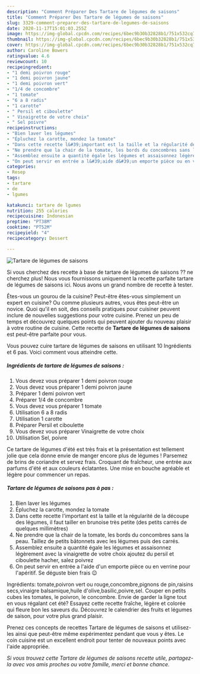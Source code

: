 ```yaml
---
description: "Comment Préparer Des Tartare de légumes de saisons"
title: "Comment Préparer Des Tartare de légumes de saisons"
slug: 3329-comment-preparer-des-tartare-de-legumes-de-saisons
date: 2020-11-17T15:01:03.255Z
image: https://img-global.cpcdn.com/recipes/6bec9b30b32828b1/751x532cq70/tartare-de-legumes-de-saisons-photo-principale-de-la-recette.jpg
thumbnail: https://img-global.cpcdn.com/recipes/6bec9b30b32828b1/751x532cq70/tartare-de-legumes-de-saisons-photo-principale-de-la-recette.jpg
cover: https://img-global.cpcdn.com/recipes/6bec9b30b32828b1/751x532cq70/tartare-de-legumes-de-saisons-photo-principale-de-la-recette.jpg
author: Caroline Bowers
ratingvalue: 4.6
reviewcount: 10
recipeingredient:
- "1 demi poivron rouge"
- "1 demi poivron jaune"
- "1 demi poivron vert"
- "1/4 de concombre"
- "1 tomate"
- "6 a 8 radis"
- "1 carotte"
- " Persil et ciboulette"
- " Vinaigrette de votre choix"
- " Sel poivre"
recipeinstructions:
- "Bien laver les légumes"
- "Épluchez la carotte, mondez la tomate"
- "Dans cette recette l&#39;important est la taille et la régularité de la découpe des légumes, il faut tailler en brunoise très petite (des petits carrés de quelques millimètres)"
- "Ne prendre que la chair de la tomate, les bords du concombres sans la peau. Taillez de petits bâtonnets avec les légumes puis des carrés."
- "Assemblez ensuite a quantité égale les légumes et assaisonnez légèrement avec la vinaigrette de votre choix ajoutez du persil et ciboulette hacher, salez poivrez"
- "On peut servir en entrée a l&#39;aide d&#39;un emporte pièce ou en verrine pour l&#39;apéritif. Se déguste bien frais 😉"
categories:
- Resep
tags:
- tartare
- de
- lgumes

katakunci: tartare de lgumes 
nutrition: 255 calories
recipecuisine: Indonesian
preptime: "PT38M"
cooktime: "PT52M"
recipeyield: "4"
recipecategory: Dessert

---
```



![Tartare de légumes de saisons](https://img-global.cpcdn.com/recipes/6bec9b30b32828b1/751x532cq70/tartare-de-legumes-de-saisons-photo-principale-de-la-recette.jpg)

Si vous cherchez des recette à base de tartare de légumes de saisons ?? ne cherchez plus! Nous vous fournissons uniquement la recette parfaite tartare de légumes de saisons ici. Nous avons un grand nombre de recette à tester.

Êtes-vous un gourou de la cuisine? Peut-être êtes-vous simplement un expert en cuisine? Ou comme plusieurs autres, vous êtes peut-être un novice. Quoi qu'il en soit, des conseils pratiques pour cuisiner peuvent inclure de nouvelles suggestions pour votre cuisine. Prenez un peu de temps et découvrez quelques points qui peuvent ajouter du nouveau plaisir à votre routine de cuisine. Cette recette de <strong> Tartare de légumes de saisons </strong> est peut-être parfaite pour vous.

<!--inarticleads1-->

Vous pouvez cuire tartare de légumes de saisons en utilisant 10 Ingrédients et 6 pas. Voici comment vous atteindre cette.

##### Ingrédients de tartare de légumes de saisons :

1. Vous devez vous préparer 1 demi poivron rouge
1. Vous devez vous préparer 1 demi poivron jaune
1. Préparer 1 demi poivron vert
1. Préparer 1/4 de concombre
1. Vous devez vous préparer 1 tomate
1. Utilisation 6 a 8 radis
1. Utilisation 1 carotte
1. Préparer  Persil et ciboulette
1. Vous devez vous préparer  Vinaigrette de votre choix
1. Utilisation  Sel, poivre


Ce tartare de légumes d&#39;été est très frais et la présentation est tellement jolie que cela donne envie de manger encore plus de légumes ! Parsemez de brins de coriandre et servez frais. Croquant de fraîcheur, une entrée aux parfums d&#39;été et aux couleurs éclatantes. Une mise en bouche agréable et légère pour commencer un repas. 

<!--inarticleads2-->

##### Tartare de légumes de saisons pas à pas :

1. Bien laver les légumes
1. Épluchez la carotte, mondez la tomate
1. Dans cette recette l&#39;important est la taille et la régularité de la découpe des légumes, il faut tailler en brunoise très petite (des petits carrés de quelques millimètres)
1. Ne prendre que la chair de la tomate, les bords du concombres sans la peau. Taillez de petits bâtonnets avec les légumes puis des carrés.
1. Assemblez ensuite a quantité égale les légumes et assaisonnez légèrement avec la vinaigrette de votre choix ajoutez du persil et ciboulette hacher, salez poivrez
1. On peut servir en entrée a l&#39;aide d&#39;un emporte pièce ou en verrine pour l&#39;apéritif. Se déguste bien frais 😉


Ingrédients: tomate,poivron vert ou rouge,concombre,pignons de pin,raisins secs,vinaigre balsamique,huile d&#39;olive,basilic,poivre,sel. Couper en petits cubes les tomates, le poivron, le concombre. Envie de garder la ligne tout en vous régalant cet été? Essayez cette recette fraîche, légère et colorée qui fleure bon les saveurs du. Découvrez le calendrier des fruits et légumes de saison, pour votre plus grand plaisir. 

<!--inarticleads1-->

<p>
Prenez ces concepts de recettes Tartare de légumes de saisons et utilisez-les ainsi que peut-être même expérimentez pendant que vous y êtes. Le coin cuisine est un excellent endroit pour tenter de nouveaux points avec l'aide appropriée.
</p>

<p>
<i>Si vous trouvez cette Tartare de légumes de saisons recette utile, partagez-la avec vos amis proches ou votre famille, merci et bonne chance.</i>
</p>
